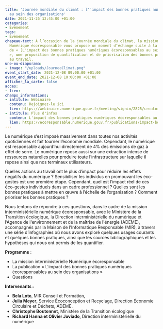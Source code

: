 ```yaml
---
title: 'Journée mondiale du climat : l''impact des bonnes pratiques numériques écoresponsables
  au sein des organisations'
date: 2021-11-25 12:45:00 +01:00
categories:
- Évènement
tags:
- Évènement
chapeau-text: À l’occasion de la journée mondiale du climat, la mission interministérielle
  Numérique écoresponsable vous propose un moment d’échange suite à la publication
  de « [L'impact des bonnes pratiques numériques écoresponsables au sein des organisations](https://ecoresponsable.numerique.gouv.fr/publications/impact-bonnes-pratiques/)
  », une proposition de quantification et de priorisation des bonnes pratiques numériques
  au travail.
une-ou-diaporama:
- image: "/uploads/JourneeClimat.png"
event_start_date: 2021-12-08 09:00:00 +01:00
event_end_date: 2021-12-08 10:00:00 +01:00
afficher_la_carte: false
acces:
- lien: 
champs_informations:
- intitule: Webinaire
  contenu: Rejoignez-le ici
  lien: https://webinaire.numerique.gouv.fr/meeting/signin/2825/creator/10/hash/442dde94317f38624e4920ad9c945437fbdbf76c
- intitule: Plus d'infos
  contenu: L'impact des bonnes pratiques numériques écoresponsables au sein des organisations
  lien: https://ecoresponsable.numerique.gouv.fr/publications/impact-bonnes-pratiques/
---
```


Le numérique s’est imposé massivement dans toutes nos activités quotidiennes et fait tourner l’économie mondiale. Cependant, le numérique est responsable aujourd’hui directement de 4% des émissions de gaz à effet de serre. Le numérique repose aussi sur une extraction intense de ressources naturelles pour produire toute l’infrastructure sur laquelle il repose ainsi que nos terminaux utilisateurs.

Quelles actions au travail ont le plus d’impact pour réduire les effets négatifs du numérique ? Sensibiliser les individus en promouvant les éco-gestes est une première étape. Cependant, quel est l’impact réel de ces éco-gestes individuels dans un cadre professionnel ? Quelles sont les bonnes pratiques à mettre en œuvre à l’échelle de l’organisation ? Comment prioriser les bonnes pratiques ?

Nous tentons de répondre à ces questions, dans le cadre de la mission interministérielle numérique écoresponsable, avec le Ministère de la Transition écologique, la Direction interministérielle du numérique et l’Agence de l'environnement et de la maîtrise de l'énergie (ADEME), accompagnés par la Maison de l’Informatique Responsable (MIR), à travers une série d’infographies où nous avons exploré quelques usages courants et quelques bonnes pratiques, ainsi que les sources bibliographiques et les hypothèses qui nous ont permis de les quantifier.

**Programme :**
* La mission interministérielle Numérique écoresponsable
* La publication « L'impact des bonnes pratiques numériques écoresponsables au sein des organisations »
* Questions

**Intervenants :**
* **Bela Loto**, MIR Conseil et Formation,
* **Julia Meyer**, Service Écoconception et Recyclage, Direction Économie Circulaire et Déchets, ADEME.
* **Christophe Boutonnet**, Ministère de la Transition écologique
* **Richard Hanna et Olivier Joviado**, Direction interministérielle du numérique
